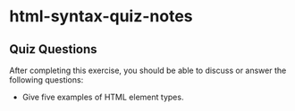 # html-syntax-quiz-notes

## Quiz Questions

After completing this exercise, you should be able to discuss or answer the following questions:

- Give five examples of HTML element types.
<head> <title> <img> <body> <p> <a> <h1-h6>

- What is the purpose of HTML attributes?
  to give extra functionality to our elements

- Give an example of an HTML entity (escape character).
  &lt;
  &amp;

## Notes

All student notes should be written here.

How to write `Code Examples` in markdown

for JS:

```javascript
const data = 'Howdy';
```

for HTML:

```html
<div>
  <p>This is text content</p>
</div>
```

for CSS:

```css
div {
  width: 100%;
}
```
